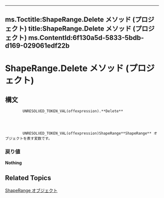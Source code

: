 
---
ms.Toctitle:ShapeRange.Delete メソッド (プロジェクト)
title:ShapeRange.Delete メソッド (プロジェクト)
ms.ContentId:6f130a5d-5833-5bdb-d169-029061edf22b
---
# ShapeRange.Delete メソッド (プロジェクト)





## 構文

            UNRESOLVED_TOKEN_VAL(offexpression).**Delete**




            UNRESOLVED_TOKEN_VAL(offexpression)ShapeRange**ShapeRange** オブジェクトを表す変数です。

### 戻り値
**Nothing**





## Related Topics

[ShapeRange オブジェクト](315031aa-4b8c-424b-26e7-ce15897beb05.md)




